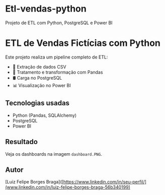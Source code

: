 # Etl-vendas-python
Projeto de ETL com Python, PostgreSQL e Power BI

# ETL de Vendas Fictícias com Python

Este projeto realiza um pipeline completo de ETL:

- 🧹 Extração de dados CSV
- 🧪 Tratamento e transformação com Pandas
- 🛢️ Carga no PostgreSQL
- 📊 Visualização no Power BI

## Tecnologias usadas

- Python (Pandas, SQLAlchemy)
- PostgreSQL
- Power BI

## Resultado

Veja os dashboards na imagem `dashboard.PNG`.

## Autor

[Luiz Felipe Borges Braga]([https://www.linkedin.com/in/seu-perfil/](www.linkedin.com/in/luiz-felipe-borges-braga-56b340199)

